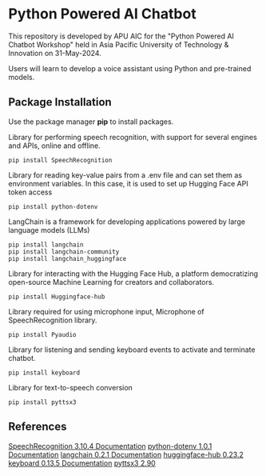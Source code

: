# Python Powered AI Chatbot
This repository is developed by APU AIC for the "Python Powered AI Chatbot Workshop" held in Asia Pacific University of Technology & Innovation on 31-May-2024.

Users will learn to develop a voice assistant using Python and pre-trained models.

## Package Installation
Use the package manager **pip** to install packages.

Library for performing speech recognition, with support for several engines and APIs, online and offline.
```
pip install SpeechRecognition
```

Library for reading key-value pairs from a .env file and can set them as environment variables.
In this case, it is used to set up Hugging Face API token access
```
pip install python-dotenv
```

LangChain is a framework for developing applications powered by large language models (LLMs)
```
pip install langchain
pip install langchain-community
pip install langchain_huggingface
```

Library for interacting with the Hugging Face Hub, a platform democratizing open-source Machine Learning for creators and collaborators.
```
pip install Huggingface-hub
```


Library required for using microphone input, Microphone of SpeechRecognition library.
```
pip install Pyaudio
```

Library for listening and sending keyboard events to activate and terminate chatbot.
```
pip install keyboard
```

Library for text-to-speech conversion
```
pip install pyttsx3
```

## References
[SpeechRecognition 3.10.4 Documentation](https://pypi.org/project/SpeechRecognition/)
[python-dotenv 1.0.1 Documentation](https://pypi.org/project/python-dotenv/)
[langchain 0.2.1 Documentation](https://pypi.org/project/langchain/)
[huggingface-hub 0.23.2](https://pypi.org/project/huggingface-hub/)
[keyboard 0.13.5 Documentation](https://pypi.org/project/keyboard/)
[pyttsx3 2.90](https://pypi.org/project/pyttsx3/)



